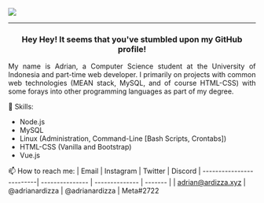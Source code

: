 ![](https://i.imgur.com/zRlCKxh.png)
_________________
<h3 align="center">Hey Hey! It seems that you've stumbled upon my GitHub profile!</h3>
<p align="justify">My name is Adrian, a Computer Science student at the University of Indonesia and part-time web developer. I primarily on projects with common web technologies (MEAN stack, MySQL, and of course HTML-CSS) with some forays into other programming languages as part of my degree.</p>


💬 Skills:
  - Node.js
  - MySQL
  - Linux (Administration, Command-Line [Bash Scripts, Crontabs])
  - HTML-CSS (Vanilla and Bootstrap)
  - Vue.js
  
📫 How to reach me:
| Email                    | Instagram       | Twitter        | Discord
| -------------------------| --------------- | -------------- | ------- |
| adrian@ardizza.xyz       | @adrianardizza  | @adrianardizza | Meta#2722

  

<!--
**Meta1807/Meta1807** is a ✨ _special_ ✨ repository because its `README.md` (this file) appears on your GitHub profile.
Here are some ideas to get you started:

- 🔭 I’m currently working on ...
- 🌱 I’m currently learning ...
- 👯 I’m looking to collaborate on ...
- 🤔 I’m looking for help with ...
- 💬 Ask me about ...

- 😄 Pronouns: ...
- ⚡ Fun fact: ...
-->
